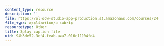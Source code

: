 ```yaml
---
content_type: resource
description: ''
file: https://ol-ocw-studio-app-production.s3.amazonaws.com/courses/24-908-creole-languages-and-caribbean-identities-spring-2017/94b3de523ef4feabaaa7016c11204fd4_g0KqIIEjXiM.srt
file_type: application/x-subrip
resourcetype: Other
title: 3play caption file
uid: 94b3de52-3ef4-feab-aaa7-016c11204fd4
---
```

